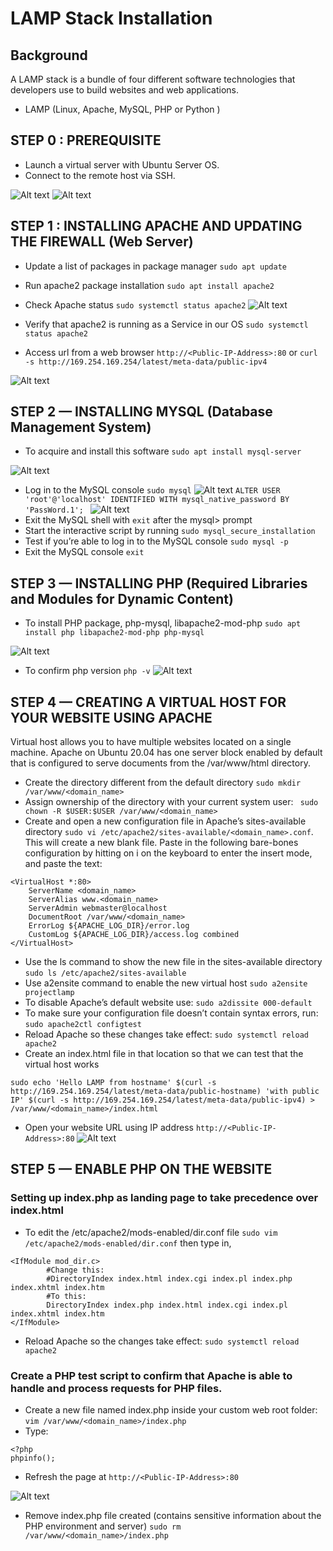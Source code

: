 
# LAMP Stack Installation

## Background
A LAMP stack is a bundle of four different software technologies that developers use to build websites and web applications.
- LAMP (Linux, Apache, MySQL, PHP or Python )

## STEP 0 : PREREQUISITE
- Launch a virtual server with Ubuntu Server OS.
- Connect to the remote host via SSH.

![Alt text](<IMAGES/AWS EC2 Creation 1.png>)
![Alt text](<IMAGES/Opened _putty _interface.png>)

## STEP 1 : INSTALLING APACHE AND UPDATING THE FIREWALL (Web Server)
- Update a list of packages in package manager
`sudo apt update` 
- Run apache2 package installation
`sudo apt install apache2`
- Check Apache status
`sudo systemctl status apache2`
![Alt text](<IMAGES/Apache running.png>)


- Verify that apache2 is running as a Service in our OS
`sudo systemctl status apache2`
- Access url from a web browser 
`http://<Public-IP-Address>:80` or `curl -s http://169.254.169.254/latest/meta-data/public-ipv4`

![Alt text](<IMAGES/Apache Interface 2.png>)

## STEP 2 — INSTALLING MYSQL (Database Management System)
- To acquire and install this software
`sudo apt install mysql-server`

![Alt text](<IMAGES/Installing mysql.png>)
- Log in to the MySQL console
`sudo mysql`
![Alt text](<IMAGES/Mysql login.png>)
`ALTER USER 'root'@'localhost' IDENTIFIED WITH mysql_native_password BY 'PassWord.1'; `
![Alt text](IMAGES/Mysql_password_root_user.png)
- Exit the MySQL shell with
`exit` after the mysql> prompt
- Start the interactive script by running
`sudo mysql_secure_installation`
- Test if you’re able to log in to the MySQL console
`sudo mysql -p`
- Exit the MySQL console
`exit`

## STEP 3 — INSTALLING PHP (Required Libraries and Modules for Dynamic Content)
- To install PHP package, php-mysql, libapache2-mod-php
`sudo apt install php libapache2-mod-php php-mysql`

![Alt text](IMAGES/Php_installing.png)
- To confirm php version
`php -v`
![Alt text](IMAGES/Php_version_checking.png)


## STEP 4 — CREATING A VIRTUAL HOST FOR YOUR WEBSITE USING APACHE
Virtual host allows you to have multiple websites located on a single machine.
Apache on Ubuntu 20.04 has one server block enabled by default that is configured to serve documents from the /var/www/html directory. 
- Create the directory different from the default directory
`sudo mkdir /var/www/<domain_name>`
- Assign ownership of the directory with your current system user:
` sudo chown -R $USER:$USER /var/www/<domain_name>`
- Create and open a new configuration file in Apache’s sites-available directory
`sudo vi /etc/apache2/sites-available/<domain_name>.conf`.
This will create a new blank file. Paste in the following bare-bones configuration by hitting on i on the keyboard to enter the insert mode, and paste the text:
```
<VirtualHost *:80>
    ServerName <domain_name>
    ServerAlias www.<domain_name> 
    ServerAdmin webmaster@localhost
    DocumentRoot /var/www/<domain_name>
    ErrorLog ${APACHE_LOG_DIR}/error.log
    CustomLog ${APACHE_LOG_DIR}/access.log combined
</VirtualHost>
```
- Use the ls command to show the new file in the sites-available directory
`sudo ls /etc/apache2/sites-available`
- Use a2ensite command to enable the new virtual host
`sudo a2ensite projectlamp`
- To disable Apache’s default website use:
`sudo a2dissite 000-default`
- To make sure your configuration file doesn’t contain syntax errors, run:
`sudo apache2ctl configtest`
- Reload Apache so these changes take effect:
`sudo systemctl reload apache2`
-  Create an index.html file in that location so that we can test that the virtual host works 
```
sudo echo 'Hello LAMP from hostname' $(curl -s http://169.254.169.254/latest/meta-data/public-hostname) 'with public IP' $(curl -s http://169.254.169.254/latest/meta-data/public-ipv4) > /var/www/<domain_name>/index.html
```
- Open your website URL using IP address
`http://<Public-IP-Address>:80`
![Alt text](IMAGES/Hello_from_website_interface.png)
## STEP 5 — ENABLE PHP ON THE WEBSITE
### Setting up index.php as landing page to take precedence over index.html
- To edit the /etc/apache2/mods-enabled/dir.conf file
`sudo vim /etc/apache2/mods-enabled/dir.conf` then type in,
```
<IfModule mod_dir.c>
        #Change this:
        #DirectoryIndex index.html index.cgi index.pl index.php index.xhtml index.htm
        #To this:
        DirectoryIndex index.php index.html index.cgi index.pl index.xhtml index.htm
</IfModule>
```
- Reload Apache so the changes take effect:
`sudo systemctl reload apache2`
### Create a PHP test script to confirm that Apache is able to handle and process requests for PHP files.
- Create a new file named index.php inside your custom web root folder:
`vim /var/www/<domain_name>/index.php`
- Type:
```
<?php
phpinfo();
```
- Refresh the page at `http://<Public-IP-Address>:80`

![Alt text](<IMAGES/Php enabled interface.png>)

- Remove index.php file created (contains sensitive information about the PHP environment and server)
`sudo rm /var/www/<domain_name>/index.php`
